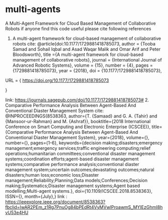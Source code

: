 # multi-agents
A Multi-Agent Framework for Cloud Based Management of Collaborative Robots
if anyone find this code useful please cite following references

1. A multi-agent framework for cloud-based management of collaborative robots
cite: @article{doi:10.1177/1729881418785073,
author = {Tooba Samad and Sohail Iqbal and Asad Waqar Malik and Omar Arif and Peter Bloodsworth},
title ={A multi-agent framework for cloud-based management of collaborative robots},
journal = {International Journal of Advanced Robotic Systems},
volume = {15},
number = {4},
pages = {1729881418785073},
year = {2018},
doi = {10.1177/1729881418785073},

URL = { 
        https://doi.org/10.1177/1729881418785073
    
}
   
   link: https://journals.sagepub.com/doi/10.1177/1729881418785073#
2. Comparative Performance Analysis Between Agent-Based And Conventional Diaster Management System
     cite: @INPROCEEDINGS{8538363, 
author={T. {Samaad} and G. A. {Tahir} and {Mansoor-ur-Rahman} and M. {Ashraf}}, 
booktitle={2018 International Conference on Smart Computing and Electronic Enterprise (ICSCEE)}, 
title={Comparative Performance Analysis Between Agent-Based And Conventional Diaster Management System}, 
year={2018}, 
volume={}, 
number={}, 
pages={1-6}, 
keywords={decision making;disasters;emergency management;emergency services;traffic engineering computing;relief operations;humanitarian committees;conventional disaster management systems;coordination efforts;agent-based disaster management systems;comparative performance analysis;conventional diaster management system;uncertain outcomes;devastating outcomes;natural disasters;human loss;economic loss;Disaster management;Reliability;Planning;Data models;Conferences;Decision making;Systematics;Disaster management systems;Agent based modelling;Multi-agent systems.}, 
doi={10.1109/ICSCEE.2018.8538363}, 
ISSN={}, 
month={July},}
   link : https://ieeexplore.ieee.org/document/8538363?fbclid=IwAR2PEm_z1Rg7PnuOg84bPEdRt4VyMVwlProawmS_MYIEzGhmI8hvU53e4HU
